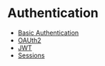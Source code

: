# Authentication

- [Basic Authentication](basicauth/main.go)
- [OAUth2](oauth2/main.go)
- [JWT](https://github.com/iris-contrib/examples/blob/v11.1.1/experimental-handlers/jwt/main.go)
- [Sessions](https://github.com/iris-contrib/examples/tree/v11.1.1/#sessions)